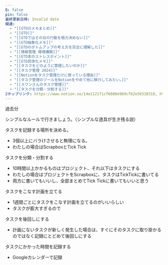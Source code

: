 ```yaml
---
Q: false
pin: false
最終更新日時: Invalid date
関連:
  - "[[GTDのメモまとめ]]"
  - "[[GTD]]"
  - "[[GTDではその日の行動を極力決めない]]"
  - "[[GTD抽象化メモ]]"
  - "[[GTDのボトムアップの考え方を完全に理解した]]"
  - "[[情報管理 環境構築]]"
  - "[[GTD本のストレスポイント]]"
  - "[[GTD具体化メモ]]"
  - "[[タスクをどのように管理したいのか]]"
  - "[[タスク管理 2024]]"
  - "[[Notionをタスク管理だけに使っている理由]]"
  - "[[タスク管理のツールをNotionをやめて他に移行してみたい。]]"
  - "[[スワンさんのタスク管理]]"
  - "[[タスクを分類・分割する]]"
2ホップリンク: https://www.notion.so/14e1121f1cf6808e9b9cf62e50310318, https://www.notion.so/d8b22f7c764748359774016505850071,https://www.notion.so/28977054491742dfafd2e2384ad70a66, https://www.notion.so/37dc6fa32cfe48cdb6ee6c64ce354faa, https://www.notion.so/41422f4a03c24cf2a89d486bcfec9c4c, https://www.notion.so/89f7cd78eeb4452f9a5433eb3dfb938e, https://www.notion.so/a852849e626f4d4c94ecaf6a4d948e52, https://www.notion.so/b8bbc42ff5aa49758f59b02c1661ade0, https://www.notion.so/d8b22f7c764748359774016505850071,https://www.notion.so/d7e58f47d072438bbfd016e453e04036, https://www.notion.so/d8b22f7c764748359774016505850071,https://www.notion.so/28977054491742dfafd2e2384ad70a66, https://www.notion.so/37dc6fa32cfe48cdb6ee6c64ce354faa, https://www.notion.so/ada28057937347ad9d67569c826c0d0e, https://www.notion.so/d8b22f7c764748359774016505850071,https://www.notion.so/d8b22f7c764748359774016505850071,https://www.notion.so/16c75a74006c45118ce11a1ece06d565, https://www.notion.so/41422f4a03c24cf2a89d486bcfec9c4c, https://www.notion.so/696d76e19f9e4f70aca153c5f572fc95, https://www.notion.so/89f7cd78eeb4452f9a5433eb3dfb938e, https://www.notion.so/9e149cc4e75744ba8873064637fa9099, https://www.notion.so/ada28057937347ad9d67569c826c0d0e, https://www.notion.so/d8b22f7c764748359774016505850071,https://www.notion.so/b8bbc42ff5aa49758f59b02c1661ade0, https://www.notion.so/d8b22f7c764748359774016505850071,https://www.notion.so/41422f4a03c24cf2a89d486bcfec9c4c, https://www.notion.so/ada28057937347ad9d67569c826c0d0e, https://www.notion.so/d8b22f7c764748359774016505850071,https://www.notion.so/14e1121f1cf6808e9b9cf62e50310318, https://www.notion.so/696d76e19f9e4f70aca153c5f572fc95, https://www.notion.so/89f7cd78eeb4452f9a5433eb3dfb938e, https://www.notion.so/a852849e626f4d4c94ecaf6a4d948e52, https://www.notion.so/d7e58f47d072438bbfd016e453e04036, https://www.notion.so/d8b22f7c764748359774016505850071,https://www.notion.so/14e1121f1cf6808e9b9cf62e50310318, https://www.notion.so/3056553b21e84163b3e0ad162d924b07, https://www.notion.so/37dc6fa32cfe48cdb6ee6c64ce354faa, https://www.notion.so/82e3613c80b848eba1744b3b46afab38, https://www.notion.so/9a7f1d620a4a491e8f25962f156bf173, https://www.notion.so/a852849e626f4d4c94ecaf6a4d948e52, https://www.notion.so/ada28057937347ad9d67569c826c0d0e, https://www.notion.so/d7e58f47d072438bbfd016e453e04036, https://www.notion.so/d8b22f7c764748359774016505850071,https://www.notion.so/61ae5e246edb46d29f64060e97a6bd1b, https://www.notion.so/696d76e19f9e4f70aca153c5f572fc95, https://www.notion.so/89f7cd78eeb4452f9a5433eb3dfb938e, https://www.notion.so/9a7f1d620a4a491e8f25962f156bf173, https://www.notion.so/d8b22f7c764748359774016505850071,https://www.notion.so/3056553b21e84163b3e0ad162d924b07, https://www.notion.so/61ae5e246edb46d29f64060e97a6bd1b, https://www.notion.so/89f7cd78eeb4452f9a5433eb3dfb938e, https://www.notion.so/d8b22f7c764748359774016505850071,https://www.notion.so/82e3613c80b848eba1744b3b46afab38, https://www.notion.so/89f7cd78eeb4452f9a5433eb3dfb938e, https://www.notion.so/d8b22f7c764748359774016505850071, https://www.notion.so/e56fe12eb43448d2b5367dfcc53e046b,https://www.notion.so/14e1121f1cf6808e9b9cf62e50310318, https://www.notion.so/82e3613c80b848eba1744b3b46afab38, https://www.notion.so/89f7cd78eeb4452f9a5433eb3dfb938e, https://www.notion.so/ada28057937347ad9d67569c826c0d0e, https://www.notion.so/d8b22f7c764748359774016505850071
---
```

  

  

  

  

過去分

シンプルなルールで行きましょう。（シンプルな道具が生き残る説）

タスクを記録する場所を決める。

- 3個以上にバラけさせると無理になる。
- わたしの場合はScrapboxとTick Tick

  

タスクを分類・分割する

- 10時間以上かかるものはプロジェクト、それ以下はタスクにする
- わたしの場合はプロジェクトをScrapboxに、タスクはTickTickに書いてる
- 両方に書いてもいいし、全部まとめてTick Tickに書いてもいいと思う

  

タスクをこなす計画を立てる

- 1週間ごとにタスクをこなす計画を立てるのがいいらしい
- タスクが膨大すぎるので

タスクを後回しにする

- 計画にないタスクが新しく発生した場合は、すぐにそのタスクに取り掛かるのではなく記録にとどめて後回しにする

タスクにかかった時間を記録する

- Googleカレンダーで記録